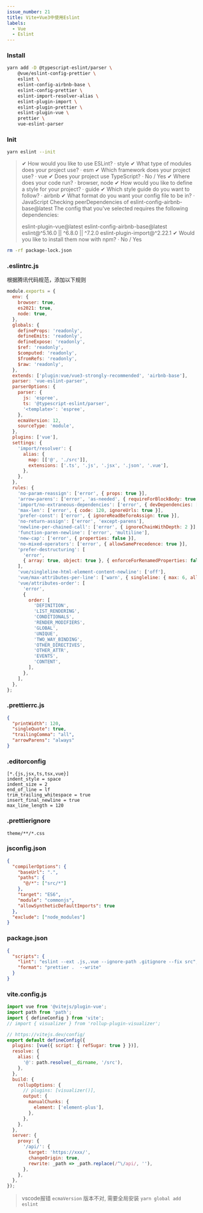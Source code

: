 ```yaml
---
issue_number: 21
title: Vite+Vue3中使用Eslint
labels:
  - Vue
  - Eslint
---
```


### Install
```bash
yarn add -D @typescript-eslint/parser \
    @vue/eslint-config-prettier \
    eslint \
    eslint-config-airbnb-base \
    eslint-config-prettier \
    eslint-import-resolver-alias \
    eslint-plugin-import \
    eslint-plugin-prettier \
    eslint-plugin-vue \
    prettier \
    vue-eslint-parser
```
### Init
```bash
yarn eslint --init
```
> ✔ How would you like to use ESLint? · style
> ✔ What type of modules does your project use? · esm
> ✔ Which framework does your project use? · vue
> ✔ Does your project use TypeScript? · No / Yes
> ✔ Where does your code run? · browser, node
> ✔ How would you like to define a style for your project? · guide
> ✔ Which style guide do you want to follow? · airbnb
> ✔ What format do you want your config file to be in? · JavaScript
> Checking peerDependencies of eslint-config-airbnb-base@latest
> The config that you've selected requires the following dependencies:
> 
> eslint-plugin-vue@latest eslint-config-airbnb-base@latest eslint@^5.16.0 || ^6.8.0 || ^7.2.0 eslint-plugin-import@^2.22.1
> ✔ Would you like to install them now with npm? · No / Yes
```bash
rm -rf package-lock.json
```
### .eslintrc.js
根据腾讯代码规范，添加以下规则
```javascript
module.exports = {
  env: {
    browser: true,
    es2021: true,
    node: true,
  },
  globals: {
    defineProps: 'readonly',
    defineEmits: 'readonly',
    defineExpose: 'readonly',
    $ref: 'readonly',
    $computed: 'readonly',
    $fromRefs: 'readonly',
    $raw: 'readonly',
  },
  extends: ['plugin:vue/vue3-strongly-recommended', 'airbnb-base'],
  parser: 'vue-eslint-parser',
  parserOptions: {
    parser: {
      js: 'espree',
      ts: '@typescript-eslint/parser',
      '<template>': 'espree',
    },
    ecmaVersion: 12,
    sourceType: 'module',
  },
  plugins: ['vue'],
  settings: {
    'import/resolver': {
      alias: {
        map: [['@', './src']],
        extensions: ['.ts', '.js', '.jsx', '.json', '.vue'],
      },
    },
  },
  rules: {
    'no-param-reassign': ['error', { props: true }],
    'arrow-parens': ['error', 'as-needed', { requireForBlockBody: true }],
    'import/no-extraneous-dependencies': ['error', { devDependencies: ['./vite.config.js'] }],
    'max-len': ['error', { code: 120, ignoreUrls: true }],
    'prefer-const': ['error', { ignoreReadBeforeAssign: true }],
    'no-return-assign': ['error', 'except-parens'],
    'newline-per-chained-call': ['error', { ignoreChainWithDepth: 2 }],
    'function-paren-newline': ['error', 'multiline'],
    'new-cap': ['error', { properties: false }],
    'no-mixed-operators': ['error', { allowSamePrecedence: true }],
    'prefer-destructuring': [
      'error',
      { array: true, object: true }, { enforceForRenamedProperties: false },
    ],
    'vue/singleline-html-element-content-newline': ['off'],
    'vue/max-attributes-per-line': ['warn', { singleline: { max: 6, allowFirstLine: true } }],
    'vue/attributes-order': [
      'error',
      {
        order: [
          'DEFINITION',
          'LIST_RENDERING',
          'CONDITIONALS',
          'RENDER_MODIFIERS',
          'GLOBAL',
          'UNIQUE',
          'TWO_WAY_BINDING',
          'OTHER_DIRECTIVES',
          'OTHER_ATTR',
          'EVENTS',
          'CONTENT',
        ],
      },
    ],
  },
};
```
### .prettierrc.js
```json
{
  "printWidth": 120,
  "singleQuote": true,
  "trailingComma": "all",
  "arrowParens": "always"
}
```
### .editorconfig
```
[*.{js,jsx,ts,tsx,vue}]
indent_style = space
indent_size = 2
end_of_line = lf
trim_trailing_whitespace = true
insert_final_newline = true
max_line_length = 120
```
### .prettierignore
```
theme/**/*.css
```
### jsconfig.json
```json
{
  "compilerOptions": {
    "baseUrl": ".",
    "paths": {
      "@/*": ["src/*"]
    },
    "target": "ES6",
    "module": "commonjs",
    "allowSyntheticDefaultImports": true
  },
  "exclude": ["node_modules"]
}
```
### package.json
```json
{
  "scripts": {
    "lint": "eslint --ext .js,.vue --ignore-path .gitignore --fix src",
    "format": "prettier .  --write"
  }
}
```
### vite.config.js
```javascript
import vue from '@vitejs/plugin-vue';
import path from 'path';
import { defineConfig } from 'vite';
// import { visualizer } from 'rollup-plugin-visualizer';

// https://vitejs.dev/config/
export default defineConfig({
  plugins: [vue({ script: { refSugar: true } })],
  resolve: {
    alias: {
      '@': path.resolve(__dirname, '/src'),
    },
  },
  build: {
    rollupOptions: {
      // plugins: [visualizer()],
      output: {
        manualChunks: {
          element: ['element-plus'],
        },
      },
    },
  },
  server: {
    proxy: {
      '/api/': {
        target: 'https://xxx/',
        changeOrigin: true,
        rewrite: _path => _path.replace(/^\/api/, ''),
      },
    },
  },
});
```

> vscode报错 `ecmaVersion` 版本不对, 需要全局安装 `yarn global add eslint`
